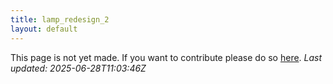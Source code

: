 ```yaml
---
title: lamp_redesign_2
layout: default
---
```


This page is not yet made. If you want to contribute please do so [here](https://github.com/CrazyH2/Bigstone/blob/wiki/components/lamp_redesign_2.md).
_Last updated: 2025-06-28T11:03:46Z_
